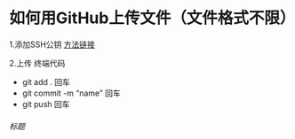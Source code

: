 # 如何用GitHub上传文件（文件格式不限）


1.添加SSH公钥  [方法链接](http://blog.csdn.net/phunxm/article/details/45083335) 


2.上传 终端代码


- git add .   回车  
- git commit -m “name”  回车
- git push  回车



###### 标题

